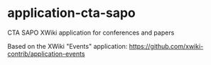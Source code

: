 # application-cta-sapo
CTA SAPO XWiki application for conferences and papers

Based on the XWiki "Events" application: https://github.com/xwiki-contrib/application-events

